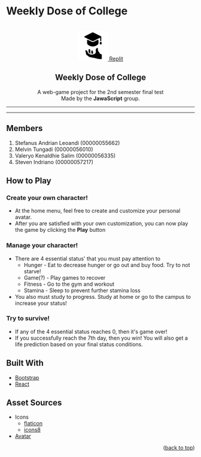# Weekly Dose of College

<br />
<div align="center">
  <a href="https://github.com/Universitas-Multimedia-Nusantara/uts-jawascript">
    <img src="src/assets/logo.png" alt="logo" width="80" height="80">    
  </a>
    <a href="https://replit.com/@MelvinTungadi/WeeklyDoseOfCollege">Replit</a>
  <h2 align="center">Weekly Dose of College</h2>

  <p align="center">
  A web-game project for the 2nd semester final test<br />
  Made by the <b>JawaScript</b> group. 
  </p>
  <hr />
  <hr />
</div>
                                          
## Members

1. Stefanus Andrian Leoandi (00000055662)
2. Melvin Tungadi (00000056010)
3. Valeryo Kenaldhie Salim (00000056335)
4. Steven Indriano (00000057217)

## How to Play

### Create your own character!
* At the home menu, feel free to create and customize your personal avatar.
* After you are satisfied with your own customization, you can now play the game by clicking the **Play** button

### Manage your character!
* There are 4 essential status' that you must pay attention to
    * Hunger - Eat to decrease hunger or go out and buy food. Try to not starve!
    * Game(?) - Play games to recover 
    * Fitness - Go to the gym and workout
    * Stamina - Sleep to prevent further stamina loss
* You also must study to progress. Study at home or go to the campus to increase your status!

### Try to survive!
* If any of the 4 essential status reaches 0, then it's game over!
* If you successfully reach the 7th day, then you win! You will also get a life prediction based on your final status conditions.


## Built With

- [Bootstrap](https://getbootstrap.com)
- [React](https://reactjs.org/)

## Asset Sources

- Icons
  - [flaticon](https://www.flaticon.com/) 
  - [icons8](https://www.icons8.com/)
- [Avatar](https://minecraft.fandom.com/wiki/Player#Skin_variations)

<p align="right">(<a href="#top">back to top</a>)</p>
